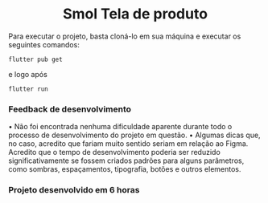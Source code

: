 <h1 align="center"> Smol Tela de produto </h1>

Para executar o projeto, basta cloná-lo em sua máquina e executar os seguintes comandos:

```
flutter pub get
```

e logo após

```
flutter run
```

### Feedback de desenvolvimento

• Não foi encontrada nenhuma dificuldade aparente durante todo o processo de desenvolvimento do projeto em questão.
• Algumas dicas que, no caso, acredito que fariam muito sentido seriam em relação ao Figma. Acredito que o tempo de desenvolvimento poderia ser reduzido significativamente se fossem criados padrões para alguns parâmetros, como sombras, espaçamentos, tipografia, botões e outros elementos.

### Projeto desenvolvido em 6 horas
